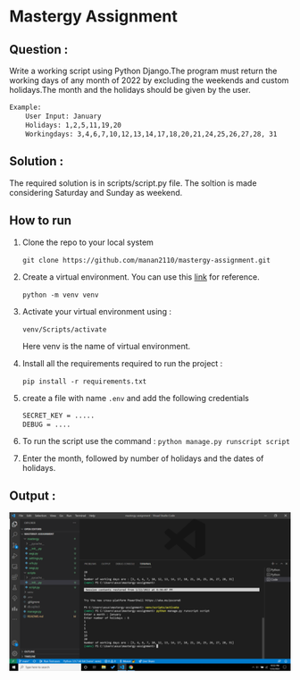 # Mastergy Assignment

## Question :
Write a working script using Python Django.The program must return the working days of any month of 2022 by excluding the weekends and custom holidays.The month and the holidays should be given by the user.

```
Example:
    User Input: January
    Holidays: 1,2,5,11,19,20
    Workingdays: 3,4,6​,7,10,12,13,14,17,18,20,21,24,25,26,27,28, 31
```
## Solution : 
The required solution is in scripts/script.py file. The soltion is made considering Saturday and Sunday as weekend. 

## How to run 
1. Clone the repo to your local system

    ```git clone https://github.com/manan2110/mastergy-assignment.git ```
2. Create a virtual environment. You can use this [link](https://docs.python.org/3/library/venv.html) for reference.

    ``` python -m venv venv ```
3. Activate your virtual environment using : 
    
    ```venv/Scripts/activate``` 
    
    Here venv is the name of virtual environment.

4. Install all the requirements required to run the project : 
    
    ```pip install -r requirements.txt```

5. create a file with name ```.env``` and add the following credentials 
    ``` 
    SECRET_KEY = .....
    DEBUG = ....
    ```
6. To run the script use the command :
    ```python manage.py runscript script```

7. Enter the month, followed by number of holidays and the dates of holidays.

## Output :

![Alt text]( ./images/output.png "Example input")